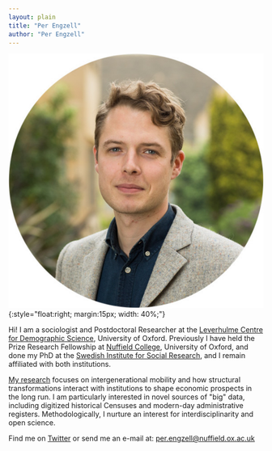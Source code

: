 ```yaml
---
layout: plain
title: "Per Engzell"
author: "Per Engzell"
---
```


![Per Engzell](portrait.jpg){:style="float:right; margin:15px; width: 40%;"}

Hi! I am a sociologist and Postdoctoral Researcher at the [Leverhulme Centre for Demographic Science](http://www.demographicscience.ox.ac.uk), University of Oxford. Previously I have held the Prize Research Fellowship at [Nuffield College](https://www.nuffield.ox.ac.uk), University of Oxford, and done my PhD at the [Swedish Institute for Social Research](https://www.sofi.su.se/english/), and I remain affiliated with both institutions.

[My research](https://pengzell.github.io/inprogress/) focuses on intergenerational mobility and how structural transformations interact with institutions to shape economic prospects in the long run. I am particularly interested in novel sources of "big" data, including digitized historical Censuses and modern-day administrative registers. Methodologically, I nurture an interest for interdisciplinarity and open science.

Find me on [Twitter](https://twitter.com/pengzell) or send me an e-mail at: [per.engzell@nuffield.ox.ac.uk](mailto:per.engzell@nuffield.ox.ac.uk)
